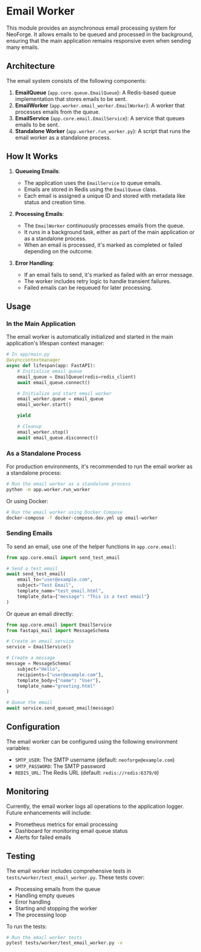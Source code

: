 # Email Worker

This module provides an asynchronous email processing system for NeoForge. It allows emails to be queued and processed in the background, ensuring that the main application remains responsive even when sending many emails.

## Architecture

The email system consists of the following components:

1. **EmailQueue** (`app.core.queue.EmailQueue`): A Redis-based queue implementation that stores emails to be sent.
2. **EmailWorker** (`app.worker.email_worker.EmailWorker`): A worker that processes emails from the queue.
3. **EmailService** (`app.core.email.EmailService`): A service that queues emails to be sent.
4. **Standalone Worker** (`app.worker.run_worker.py`): A script that runs the email worker as a standalone process.

## How It Works

1. **Queueing Emails**:
   - The application uses the `EmailService` to queue emails.
   - Emails are stored in Redis using the `EmailQueue` class.
   - Each email is assigned a unique ID and stored with metadata like status and creation time.

2. **Processing Emails**:
   - The `EmailWorker` continuously processes emails from the queue.
   - It runs in a background task, either as part of the main application or as a standalone process.
   - When an email is processed, it's marked as completed or failed depending on the outcome.

3. **Error Handling**:
   - If an email fails to send, it's marked as failed with an error message.
   - The worker includes retry logic to handle transient failures.
   - Failed emails can be requeued for later processing.

## Usage

### In the Main Application

The email worker is automatically initialized and started in the main application's lifespan context manager:

```python
# In app/main.py
@asynccontextmanager
async def lifespan(app: FastAPI):
    # Initialize email queue
    email_queue = EmailQueue(redis=redis_client)
    await email_queue.connect()

    # Initialize and start email worker
    email_worker.queue = email_queue
    email_worker.start()

    yield

    # Cleanup
    email_worker.stop()
    await email_queue.disconnect()
```

### As a Standalone Process

For production environments, it's recommended to run the email worker as a standalone process:

```bash
# Run the email worker as a standalone process
python -m app.worker.run_worker
```

Or using Docker:

```bash
# Run the email worker using Docker Compose
docker-compose -f docker-compose.dev.yml up email-worker
```

### Sending Emails

To send an email, use one of the helper functions in `app.core.email`:

```python
from app.core.email import send_test_email

# Send a test email
await send_test_email(
    email_to="user@example.com",
    subject="Test Email",
    template_name="test_email.html",
    template_data={"message": "This is a test email"}
)
```

Or queue an email directly:

```python
from app.core.email import EmailService
from fastapi_mail import MessageSchema

# Create an email service
service = EmailService()

# Create a message
message = MessageSchema(
    subject="Hello",
    recipients=["user@example.com"],
    template_body={"name": "User"},
    template_name="greeting.html"
)

# Queue the email
await service.send_queued_email(message)
```

## Configuration

The email worker can be configured using the following environment variables:

- `SMTP_USER`: The SMTP username (default: `neoforge@example.com`)
- `SMTP_PASSWORD`: The SMTP password
- `REDIS_URL`: The Redis URL (default: `redis://redis:6379/0`)

## Monitoring

Currently, the email worker logs all operations to the application logger. Future enhancements will include:

- Prometheus metrics for email processing
- Dashboard for monitoring email queue status
- Alerts for failed emails

## Testing

The email worker includes comprehensive tests in `tests/worker/test_email_worker.py`. These tests cover:

- Processing emails from the queue
- Handling empty queues
- Error handling
- Starting and stopping the worker
- The processing loop

To run the tests:

```bash
# Run the email worker tests
pytest tests/worker/test_email_worker.py -v
```

